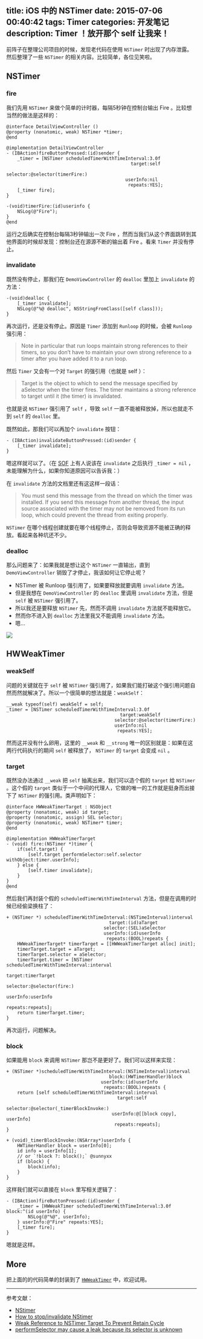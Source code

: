 title: iOS 中的 NSTimer
date: 2015-07-06 00:40:42
tags: Timer
categories: 开发笔记
description: Timer ！放开那个 self 让我来！
---

前阵子在整理公司项目的时候，发现老代码在使用 `NSTimer` 时出现了内存泄露。然后整理了一些 `NSTimer` 的相关内容。比较简单，各位见笑啦。

## NSTimer

### fire

我们先用 `NSTimer` 来做个简单的计时器，每隔5秒钟在控制台输出 Fire 。比较想当然的做法是这样的：


    @interface DetailViewController ()
    @property (nonatomic, weak) NSTimer *timer;
    @end

    @implementation DetailViewController
    - (IBAction)fireButtonPressed:(id)sender {
        _timer = [NSTimer scheduledTimerWithTimeInterval:3.0f
                                                  target:self
                                                selector:@selector(timerFire:)
                                                userInfo:nil
                                                 repeats:YES];
        [_timer fire];
    }

    -(void)timerFire:(id)userinfo {
        NSLog(@"Fire");
    }
    @end

运行之后确实在控制台每隔3秒钟输出一次 Fire ，然而当我们从这个界面跳转到其他界面的时候却发现：控制台还在源源不断的输出着 Fire 。看来 `Timer` 并没有停止。

### invalidate

既然没有停止，那我们在 `DemoViewController` 的 `dealloc` 里加上 `invalidate` 的方法：

    -(void)dealloc {
        [_timer invalidate];
        NSLog(@"%@ dealloc", NSStringFromClass([self class]));
    }

再次运行，还是没有停止。原因是 `Timer` 添加到 `Runloop` 的时候，会被 `Runloop` 强引用：

> Note in particular that run loops maintain strong references to their timers, so you don’t have to maintain your own strong reference to a timer after you have added it to a run loop. 

然后 `Timer` 又会有一个对 `Target` 的强引用（也就是 self ）：

> Target is the object to which to send the message specified by aSelector when the timer fires. The timer maintains a strong reference to target until it (the timer) is invalidated.

也就是说 `NSTimer` 强引用了 `self` ，导致 `self` 一直不能被释放掉，所以也就走不到 `self` 的 `dealloc` 里。

既然如此，那我们可以再加个 `invalidate` 按钮：

    - (IBAction)invalidateButtonPressed:(id)sender {
        [_timer invalidate];
    }

嗯这样就可以了。（在 [SOF](http://stackoverflow.com/questions/15170518/how-to-stop-invalidate-nstimer) 上有人说该在 `invalidate` 之后执行 `_timer = nil` ，未能理解为什么，如果你知道原因可以告诉我：）

在 `invalidate` 方法的文档里还有这这样一段话：

> You must send this message from the thread on which the timer was installed. If you send this message from another thread, the input source associated with the timer may not be removed from its run loop, which could prevent the thread from exiting properly.

`NSTimer` 在哪个线程创建就要在哪个线程停止，否则会导致资源不能被正确的释放。看起来各种坑还不少。

### dealloc

那么问题来了：如果我就是想让这个 `NSTimer` 一直输出，直到 `DemoViewController` 销毁了才停止，我该如何让它停止呢？

- NSTimer 被 Runloop 强引用了，如果要释放就要调用 `invalidate` 方法。
- 但是我想在 `DemoViewController` 的 `dealloc` 里调用 `invalidate` 方法，但是 `self` 被 `NSTimer` 强引用了。
- 所以我还是要释放 `NSTimer` 先，然而不调用 `invalidate` 方法就不能释放它。
- 然而你不进入到 `dealloc` 方法里我又不能调用 `invalidate` 方法。
- 嗯...

![](http://ww4.sinaimg.cn/large/61d238c7gw1ettf9re22uj20fu08owf3.jpg)


## HWWeakTimer

### weakSelf

问题的关键就在于 `self` 被 `NSTimer` 强引用了，如果我们能打破这个强引用问题自然而然就解决了。所以一个很简单的想法就是：`weakSelf`：

    __weak typeof(self) weakSelf = self;
    _timer = [NSTimer scheduledTimerWithTimeInterval:3.0f
                                              target:weakSelf
                                            selector:@selector(timerFire:)
                                            userInfo:nil
                                             repeats:YES];

然而这并没有什么卵用，这里的 `__weak` 和 `__strong` 唯一的区别就是：如果在这两行代码执行的期间 `self` 被释放了， `NSTimer` 的 `target` 会变成 `nil` 。

### target

既然没办法通过 `__weak` 把 `self` 抽离出来，我们可以造个假的 `target` 给 `NSTimer` 。这个假的 `target` 类似于一个中间的代理人，它做的唯一的工作就是挺身而出接下了 `NSTimer` 的强引用。类声明如下：

    @interface HWWeakTimerTarget : NSObject
    @property (nonatomic, weak) id target;
    @property (nonatomic, assign) SEL selector;
    @property (nonatomic, weak) NSTimer* timer;
    @end

    @implementation HWWeakTimerTarget
    - (void) fire:(NSTimer *)timer {
        if(self.target) {
            [self.target performSelector:self.selector withObject:timer.userInfo];
        } else {
            [self.timer invalidate];
        }
    }
    @end

然后我们再封装个假的 `scheduledTimerWithTimeInterval` 方法，但是在调用的时候已经偷梁换柱了：

    + (NSTimer *) scheduledTimerWithTimeInterval:(NSTimeInterval)interval
                                          target:(id)aTarget
                                        selector:(SEL)aSelector
                                        userInfo:(id)userInfo
                                         repeats:(BOOL)repeats {
        HWWeakTimerTarget* timerTarget = [[HWWeakTimerTarget alloc] init];
        timerTarget.target = aTarget;
        timerTarget.selector = aSelector;
        timerTarget.timer = [NSTimer scheduledTimerWithTimeInterval:interval
                                                             target:timerTarget
                                                           selector:@selector(fire:)
                                                           userInfo:userInfo
                                                            repeats:repeats];
        return timerTarget.timer;
    }

再次运行，问题解决。


### block

如果能用 `block` 来调用 `NSTimer` 那岂不是更好了。我们可以这样来实现：

    + (NSTimer *)scheduledTimerWithTimeInterval:(NSTimeInterval)interval
                                          block:(HWTimerHandler)block
                                       userInfo:(id)userInfo
                                        repeats:(BOOL)repeats {
        return [self scheduledTimerWithTimeInterval:interval
                                             target:self
                                           selector:@selector(_timerBlockInvoke:)
                                           userInfo:@[[block copy], userInfo]
                                            repeats:repeats];
    }

    + (void)_timerBlockInvoke:(NSArray*)userInfo {
        HWTimerHandler block = userInfo[0];
        id info = userInfo[1];
        // or `!block ?: block();` @sunnyxx
        if (block) {
            block(info);
        }
    }

这样我们就可以直接在 `block` 里写相关逻辑了：

    - (IBAction)fireButtonPressed:(id)sender {
        _timer = [HWWeakTimer scheduledTimerWithTimeInterval:3.0f block:^(id userInfo) {
            NSLog(@"%@", userInfo);
        } userInfo:@"Fire" repeats:YES];
        [_timer fire];
    }

嗯就是这样。

## More

把上面的的代码简单的封装到了 [`HWWeakTimer`](https://github.com/ChatGame/HWWeakTimer) 中，欢迎试用。


***

参考文献：

- [NStimer](https://developer.apple.com/library/mac/documentation/Cocoa/Reference/Foundation/Classes/NSTimer_Class/)
- [How to stop/invalidate NStimer](http://stackoverflow.com/questions/15170518/how-to-stop-invalidate-nstimer)
- [Weak Reference to NSTimer Target To Prevent Retain Cycle](http://stackoverflow.com/questions/16821736/weak-reference-to-nstimer-target-to-prevent-retain-cycle)
- [performSelector may cause a leak because its selector is unknown](http://stackoverflow.com/questions/7017281/performselector-may-cause-a-leak-because-its-selector-is-unknown)